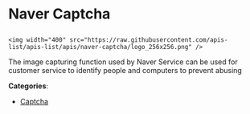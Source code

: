 # Naver Captcha<p align="center">
    <img width="400" src="https://raw.githubusercontent.com/apis-list/apis-list/apis/naver-captcha/logo_256x256.png" />
</p>

The image capturing function used by Naver Service can be used for customer service to identify people and computers to prevent abusing

**Categories**:

- [Captcha](https://github/apis-list/apis-list#captcha)






